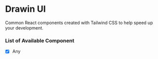# Drawin UI
Common React components created with Tailwind CSS to help speed up your development.

### List of Available Component
- [x] Any